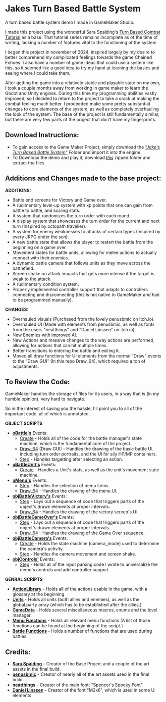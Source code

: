 # Jakes Turn Based Battle System
A turn based battle system demo I made in GameMaker Studio.

I made this project using the wonderful Sara Spalding's [Turn Based Combat Tutorial](<https://www.youtube.com/playlist?list=PLPRT_JORnIurSiSB5r7UQAdzoEv-HF24L>) as a base. That tutorial series remains incomplete as of the time of writing, lacking a number of features vital to the functioning of the system.

I began this project in november of 2024, inspired largely by my desire to better comprehend my complicated feelings towards the game Chained Echoes. I also have a number of game ideas that could use a system like this, so it seemed like a good idea to try my hand at learning the basics and seeing where I could take them. 

After getting the game into a relatively stable and playable state on my own, I took a couple months away from working in game maker to learn the Godot and Unity engines. During this time my programming abilities vastly improved, so I decided to return to the project to take a crack at making the combat feeling much better. I proceeded make some pretty substantial changes to core elements of the system, as well as completely overhauling the look of the system. The base of the project is still fundamentally similar, but there are very few parts of the project that don't have my fingerprints.


## Download Instructions:

- To gain access to the Game Maker Project, simply download the [_"Jake's Turn Based Battle System"_](<Jake's Turn Based Battle System>) Folder and import it into the engine.
- To Download the demo and play it, download [_this_](<Jake's Turn Based Battle System (game demo).zip>) zipped folder and extract the files.



## Additions and Changes made to the base project:

**ADDITIONS:**

- Battle end screens for Victory and Game over.
- A rudimentary level-up system with xp points that one can gain from battle to battle, and scaling stats.
- A system that randomizes the turn order with each round.
- A display system that showcases the turn order for the current and next turn (Inspired by octopath traveller).
- A system for enemy weaknesses to attacks of certain types (Inspired by every JRPG under the sun).
- A new battle state that allows the player to restart the battle from the beginning on a game over.
- Movement states for battle units, allowing for melee actions to actually connect with their enemies.
- A dynamic battle camera that follows units as they move across the battlefield.
- Screen shake on attack impacts that gets more intense if the target is weak to the attack.
- A rudimentary condition system.
- Properly implemented controller support that adapts to controllers connecting and disconnecting (this is not native to GameMaker and had to be programmed manually).
  
**CHANGES:**

- Overhauled visuals (Purchased from the lovely penusbmic on itch.io).
- Overhauled UI (Made with elements from penusbmic, as well as fonts from the users "neatthings" and "Daniel Linssen" on itch.io).
- New Enemies with improved AI.
- New Actions and massive changes to the way actions are performed, allowing for actions that can hit multiple times.
- Better transitions to entering the battle and exiting it.
- Moved all draw functions for UI elements from the normal "Draw" events to the "Draw GUI" (In this repo Draw_64), which required a ton of adjustments. 
 


## To Review the Code:

GameMaker handles the storage of files for its users, in a way that is (in my humble opinion), very hard to navigate.

So in the interest of saving you the hassle, I'll point you to all of the important code, all of which is annotated.

**OBJECT SCRIPTS**
- [**oBattle's**](<Jake's Turn Based Battle System/objects/oBattle>) Events:
  - [Create](<Jake's Turn Based Battle System/objects/oBattle/Create_0.gml>) - Holds all of the code for the battle manager's state machine, which is the fundamental core of the project.
  - [Draw_64](<Jake's Turn Based Battle System/objects/oBattle/Draw_64.gml>) (Draw GUI) - Handles the drawing of the basic battle UI, including turn order portraits, and the UI for ally HP/MP containers.
  - [Step](<Jake's Turn Based Battle System/objects/oBattle/Step_0.gml>) - Handles targetting after selecting an action.
- [**oBattleUnit's**](<Jake's Turn Based Battle System/objects/oBattleUnit>) Events:
  - [Create](<Jake's Turn Based Battle System/objects/oBattleUnit/Create_0.gml>) - Handles a Unit's stats, as well as the unit's movement state machine.
- [**oMenu's**](<Jake's Turn Based Battle System/objects/oMenu>) Events:
  - [Step](<Jake's Turn Based Battle System/objects/oMenu/Step_0.gml>) - Handles the selection of menu items.
  - [Draw_64](<Jake's Turn Based Battle System/objects/oMenu/Draw_64.gml>) - Handles the drawing of the menu UI.
- [**objBattleVictory's**](<Jake's Turn Based Battle System/objects/objBattleVictory>) Events:
  - [Step](<Jake's Turn Based Battle System/objects/objBattleVictory/Step_0.gml>) - Lays out a sequence of code that triggers parts of the object's drawn elements at proper intervals.
  - [Draw_64](<Jake's Turn Based Battle System/objects/objBattleVictory/Draw_64.gml>) - Handles the drawing of the victory screen's UI.
- [**objBattleGameOver's**](<Jake's Turn Based Battle System/objects/objBattleGameOver>) Events:
  - [Step](<Jake's Turn Based Battle System/objects/objBattleGameOver/Step_0.gml>) - Lays out a sequence of code that triggers parts of the object's drawn elements at proper intervals.
  - [Draw_64](<Jake's Turn Based Battle System/objects/objBattleGameOver/Draw_64.gml>) - Handles the drawing of the Game Over sequence.
- [**objBattleCamera's**](<Jake's Turn Based Battle System/objects/objBattleCamera>) Events:
  - [Create](<Jake's Turn Based Battle System/objects/objBattleCamera/Create_0.gml>) - Holds the state machine (camera_mode) used to determine the camera's activity.
  - [Step](<Jake's Turn Based Battle System/objects/objBattleCamera/Step_0.gml>) - Handles the camera movement and screen shake.
- [**objControls'**](<Jake's Turn Based Battle System/objects/objControls>) Events:
  - [Step](<Jake's Turn Based Battle System/objects/objControls/Step_0.gml>) - Holds all of the input parsing code I wrote to universalize the demo's controls and add controller support.

**GENRAL SCRIPTS**
- [**ActionLibrary**](<Jake's Turn Based Battle System/scripts/ActionLibrary/ActionLibrary.gml>) - Holds all of the actions usable in the game, with a glossary at the beginning
- [**Units**](<Jake's Turn Based Battle System/scripts/Units/Units.gml>) - Holds all units (both allies and enemies), as well as the global.party array (which has to be established after the allies.)
- [**GameData**](<Jake's Turn Based Battle System/scripts/GameData/GameData.gml>) - Holds several miscellaneous macros, enums and the level manager.
- [**Menu Functions**](<Jake's Turn Based Battle System/scripts/MenuFunctions/MenuFunctions.gml>) - Holds all relevant menu functions (A list of those functions can be found at the beginning of the script.)
- [**Battle Functions**](<Jake's Turn Based Battle System/scripts/BattleFunctions/BattleFunctions.gml>) - Holds a number of functions that are used during battles.


## Credits:

- [**Sara Spalding**](<https://www.youtube.com/@SaraSpalding>) - Creator of the Base Project and a couple of the art assets in the final build.
- [**penusbmic**](<https://penusbmic.itch.io/>) - Creator of nearly all of the art assets used in the final build.
- [**neatthings**](<https://neatthings.itch.io/>) - Creator of the main font: "Spencer's Spooky Font"
- [**Daniel Linssen**](<https://managore.itch.io/>) - Creator of the font "M3x6", which is used in some UI elements
